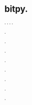 # bitpy.
.
.
.
.












.






















































.
























.



























.

















































































.































































.































































































.















.































































